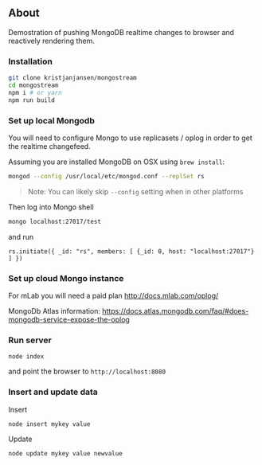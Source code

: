 ## About

Demostration of pushing MongoDB realtime changes to browser and reactively rendering them.

### Installation

```sh
git clone kristjanjansen/mongostream
cd mongostream
npm i # or yarn
npm run build
```

### Set up local Mongodb

You will need to configure Mongo to use replicasets / oplog in order to get the realtime changefeed.

Assuming you are installed MongoDB on OSX using `brew install`: 

```sh
mongod --config /usr/local/etc/mongod.conf --replSet rs
```

> Note: You can likely skip `--config` setting when in other platforms

Then log into Mongo shell

```sh
mongo localhost:27017/test
```

and run

```
rs.initiate({ _id: "rs", members: [ {_id: 0, host: "localhost:27017"} ] })
```

### Set up cloud Mongo instance

For mLab you will need a paid plan http://docs.mlab.com/oplog/

MongoDb Atlas information: https://docs.atlas.mongodb.com/faq/#does-mongodb-service-expose-the-oplog

### Run server

```
node index
```

and point the browser to `http://localhost:8080`

### Insert and update data

Insert

```
node insert mykey value
```

Update

```
node update mykey value newvalue
```
